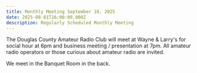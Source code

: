 ```yaml
---
title: Monthly Meeting September 10, 2025
date: 2025-08-01T16:00:00.000Z
description: Regularly Scheduled Monthly Meeting
---
```


The Douglas County Amateur Radio Club will meet at Wayne &amp; Larry's for social hour at 6pm and business meeting / presentation at 7pm. All amateur radio operators or those curious about amateur radio are invited.

We meet in the Banquet Room in the back.
